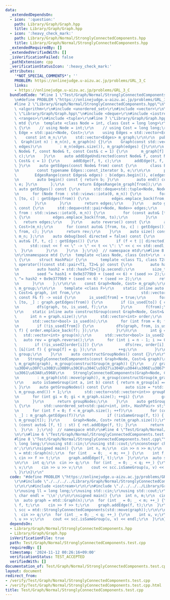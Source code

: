 ```yaml
---
data:
  _extendedDependsOn:
  - icon: ':question:'
    path: Library/Graph/Graph.hpp
    title: Library/Graph/Graph.hpp
  - icon: ':heavy_check_mark:'
    path: Library/Graph/Normal/StronglyConnectedComponents.hpp
    title: Library/Graph/Normal/StronglyConnectedComponents.hpp
  _extendedRequiredBy: []
  _extendedVerifiedWith: []
  _isVerificationFailed: false
  _pathExtension: cpp
  _verificationStatusIcon: ':heavy_check_mark:'
  attributes:
    '*NOT_SPECIAL_COMMENTS*': ''
    PROBLEM: https://onlinejudge.u-aizu.ac.jp/problems/GRL_3_C
    links:
    - https://onlinejudge.u-aizu.ac.jp/problems/GRL_3_C
  bundledCode: "#line 1 \"Test/Graph/Normal/StronglyConnectedComponents.test.cpp\"\
    \n#define PROBLEM \"https://onlinejudge.u-aizu.ac.jp/problems/GRL_3_C\"\r\n\r\n\
    #line 2 \"Library/Graph/Normal/StronglyConnectedComponents.hpp\"\n\r\n#include\
    \ <algorithm>\r\n#include <unordered_set>\r\n#include <vector>\r\n\r\n#line 2\
    \ \"Library/Graph/Graph.hpp\"\n#include <deque>\r\n#include <iostream>\r\n#include\
    \ <ranges>\r\n#include <tuple>\r\n#line 7 \"Library/Graph/Graph.hpp\"\n\r\nnamespace\
    \ mtd {\r\n  template <class Node = int, class Cost = long long>\r\n  class Graph\
    \ {\r\n    // using Node = int;\r\n    // using Cost = long long;\r\n\r\n    using\
    \ Edge = std::pair<Node, Cost>;\r\n    using Edges = std::vector<Edge>;\r\n\r\n\
    \    const int m_n;\r\n    std::vector<Edges> m_graph;\r\n\r\n  public:\r\n  \
    \  Graph(int n) : m_n(n), m_graph(n) {}\r\n    Graph(const std::vector<Edges>&\
    \ edges)\r\n        : m_n(edges.size()), m_graph(edges) {}\r\n\r\n    auto addEdge(const\
    \ Node& f, const Node& t, const Cost& c = 1) {\r\n      m_graph[f].emplace_back(t,\
    \ c);\r\n    }\r\n    auto addEdgeUndirected(const Node& f, const Node& t, const\
    \ Cost& c = 1) {\r\n      addEdge(f, t, c);\r\n      addEdge(t, f, c);\r\n   \
    \ }\r\n    auto getEdges(const Node& from) const {\r\n      class EdgesRange {\r\
    \n        const typename Edges::const_iterator b, e;\r\n\r\n      public:\r\n\
    \        EdgesRange(const Edges& edges) : b(edges.begin()), e(edges.end()) {}\r\
    \n        auto begin() const { return b; }\r\n        auto end() const { return\
    \ e; }\r\n      };\r\n      return EdgesRange(m_graph[from]);\r\n    }\r\n   \
    \ auto getEdges() const {\r\n      std::deque<std::tuple<Node, Node, Cost>> edges;\r\
    \n      for (Node from : std::views::iota(0, m_n)) {\r\n        for (const auto&\
    \ [to, c] : getEdges(from)) {\r\n          edges.emplace_back(from, to, c);\r\n\
    \        }\r\n      }\r\n      return edges;\r\n    }\r\n    auto getEdgesExcludeCost()\
    \ const {\r\n      std::deque<std::pair<Node, Node>> edges;\r\n      for (Node\
    \ from : std::views::iota(0, m_n)) {\r\n        for (const auto& [to, _] : getEdges(from))\
    \ {\r\n          edges.emplace_back(from, to);\r\n        }\r\n      }\r\n   \
    \   return edges;\r\n    }\r\n    auto reverse() const {\r\n      auto rev = Graph<Node,\
    \ Cost>(m_n);\r\n      for (const auto& [from, to, c] : getEdges()) { rev.addEdge(to,\
    \ from, c); }\r\n      return rev;\r\n    }\r\n    auto size() const { return\
    \ m_n; };\r\n    auto debug(bool directed = false) const {\r\n      for (const\
    \ auto& [f, t, c] : getEdges()) {\r\n        if (f < t || directed) {\r\n    \
    \      std::cout << f << \" -> \" << t << \": \" << c << std::endl;\r\n      \
    \  }\r\n      }\r\n    }\r\n  };\r\n}  // namespace mtd\r\n#line 8 \"Library/Graph/Normal/StronglyConnectedComponents.hpp\"\
    \n\r\nnamespace mtd {\r\n  template <class Node, class Cost>\r\n  class StronglyConnectedComponents\
    \ {\r\n    struct HashPair {\r\n      template <class T1, class T2>\r\n      size_t\
    \ operator()(const std::pair<T1, T2>& p) const {\r\n        auto hash1 = std::hash<T1>{}(p.first);\r\
    \n        auto hash2 = std::hash<T2>{}(p.second);\r\n        size_t seed = 0;\r\
    \n        seed ^= hash1 + 0x9e3779b9 + (seed << 6) + (seed >> 2);\r\n        seed\
    \ ^= hash2 + 0x9e3779b9 + (seed << 6) + (seed >> 2);\r\n        return seed;\r\
    \n      }\r\n    };\r\n\r\n    const Graph<Node, Cost> m_graph;\r\n    const std::vector<int>\
    \ m_group;\r\n\r\n    template <class F>\r\n    static inline auto dfs(const Graph<Node,\
    \ Cost>& graph, int from,\r\n                           std::vector<bool>& is_used,\
    \ const F& f) -> void {\r\n      is_used[from] = true;\r\n      for (const auto&\
    \ [to, _] : graph.getEdges(from)) {\r\n        if (is_used[to]) { continue; }\r\
    \n        dfs(graph, to, is_used, f);\r\n      }\r\n      f(from);\r\n    }\r\n\
    \r\n    static inline auto constructGroup(const Graph<Node, Cost>& graph) {\r\n\
    \      int n = graph.size();\r\n      std::vector<int> order;\r\n      order.reserve(n);\r\
    \n      std::vector<bool> is_used(n);\r\n      for (int from = 0; from < n; ++from)\r\
    \n        if (!is_used[from]) {\r\n          dfs(graph, from, is_used, [&](int\
    \ f) { order.emplace_back(f); });\r\n        }\r\n\r\n      int g = 0;\r\n   \
    \   std::vector<int> group(n);\r\n      std::vector<bool> is_used2(n);\r\n   \
    \   auto rev = graph.reverse();\r\n      for (int i = n - 1; i >= 0; --i)\r\n\
    \        if (!is_used2[order[i]]) {\r\n          dfs(rev, order[i], is_used2,\
    \ [&](int f) { group[f] = g; });\r\n          ++g;\r\n        }\r\n      return\
    \ group;\r\n    }\r\n    auto constructGroupNodes() const {}\r\n\r\n  public:\r\
    \n    StronglyConnectedComponents(const Graph<Node, Cost>& graph)\r\n        :\
    \ m_graph(graph), m_group(constructGroup(m_graph)) {}\r\n    // graph\u306E\u30B3\
    \u30D4\u30FC\u30B3\u30B9\u30C8\u304C\u5927\u304D\u3044\u306E\u3067\u3053\u3063\
    \u3061\u63A8\u5968\r\n    StronglyConnectedComponents(Graph<Node, Cost>&& graph)\r\
    \n        : m_graph(std::move(graph)), m_group(constructGroup(m_graph)) {}\r\n\
    \r\n    auto isSameGroup(int a, int b) const { return m_group[a] == m_group[b];\
    \ }\r\n    auto getGroupNodes() const {\r\n      auto size = *std::max_element(m_group.begin(),\
    \ m_group.end()) + 1;\r\n      std::vector<std::vector<int>> groupNodes(size);\r\
    \n      for (int gi = 0; gi < m_graph.size(); ++gi) {\r\n        groupNodes[m_group[gi]].emplace_back(gi);\r\
    \n      }\r\n      return groupNodes;\r\n    }\r\n    auto getGroupGraph() const\
    \ {\r\n      std::unordered_set<std::pair<int, int>, HashPair> st;\r\n      st.reserve(m_graph.size());\r\
    \n      for (int f = 0; f < m_graph.size(); ++f)\r\n        for (const auto& [t,\
    \ _] : m_graph.getEdges(f))\r\n          if (!isSameGroup(f, t)) { st.emplace(m_group[f],\
    \ m_group[t]); }\r\n      Graph<Node, Cost> ret(m_graph.size());\r\n      for\
    \ (const auto& [f, t] : st) { ret.addEdge(f, t); }\r\n      return ret;\r\n  \
    \  }\r\n  };\r\n}  // namespace mtd\r\n#line 4 \"Test/Graph/Normal/StronglyConnectedComponents.test.cpp\"\
    \n\r\n#line 6 \"Test/Graph/Normal/StronglyConnectedComponents.test.cpp\"\n\r\n\
    #line 8 \"Test/Graph/Normal/StronglyConnectedComponents.test.cpp\"\nusing ll =\
    \ long long;\r\nusing std::cin;\r\nusing std::cout;\r\nconstexpr char endl = '\\\
    n';\r\n\r\nsigned main() {\r\n  int n, m;\r\n  cin >> n >> m;\r\n  auto graph\
    \ = mtd::Graph(n);\r\n  for (int _ = 0; _ < m; ++_) {\r\n    int f, t;\r\n   \
    \ cin >> f >> t;\r\n    graph.addEdge(f, t);\r\n  }\r\n\r\n  auto scc = mtd::StronglyConnectedComponents(std::move(graph));\r\
    \n\r\n  int q;\r\n  cin >> q;\r\n  for (int _ = 0; _ < q; ++_) {\r\n    int u,\
    \ v;\r\n    cin >> u >> v;\r\n    cout << scc.isSameGroup(u, v) << endl;\r\n \
    \ }\r\n}\r\n"
  code: "#define PROBLEM \"https://onlinejudge.u-aizu.ac.jp/problems/GRL_3_C\"\r\n\
    \r\n#include \"./../../../Library/Graph/Normal/StronglyConnectedComponents.hpp\"\
    \r\n\r\n#include <iostream>\r\n\r\n#include \"./../../../Library/Graph/Graph.hpp\"\
    \r\nusing ll = long long;\r\nusing std::cin;\r\nusing std::cout;\r\nconstexpr\
    \ char endl = '\\n';\r\n\r\nsigned main() {\r\n  int n, m;\r\n  cin >> n >> m;\r\
    \n  auto graph = mtd::Graph(n);\r\n  for (int _ = 0; _ < m; ++_) {\r\n    int\
    \ f, t;\r\n    cin >> f >> t;\r\n    graph.addEdge(f, t);\r\n  }\r\n\r\n  auto\
    \ scc = mtd::StronglyConnectedComponents(std::move(graph));\r\n\r\n  int q;\r\n\
    \  cin >> q;\r\n  for (int _ = 0; _ < q; ++_) {\r\n    int u, v;\r\n    cin >>\
    \ u >> v;\r\n    cout << scc.isSameGroup(u, v) << endl;\r\n  }\r\n}\r\n"
  dependsOn:
  - Library/Graph/Normal/StronglyConnectedComponents.hpp
  - Library/Graph/Graph.hpp
  isVerificationFile: true
  path: Test/Graph/Normal/StronglyConnectedComponents.test.cpp
  requiredBy: []
  timestamp: '2024-11-12 00:26:16+09:00'
  verificationStatus: TEST_ACCEPTED
  verifiedWith: []
documentation_of: Test/Graph/Normal/StronglyConnectedComponents.test.cpp
layout: document
redirect_from:
- /verify/Test/Graph/Normal/StronglyConnectedComponents.test.cpp
- /verify/Test/Graph/Normal/StronglyConnectedComponents.test.cpp.html
title: Test/Graph/Normal/StronglyConnectedComponents.test.cpp
---
```

